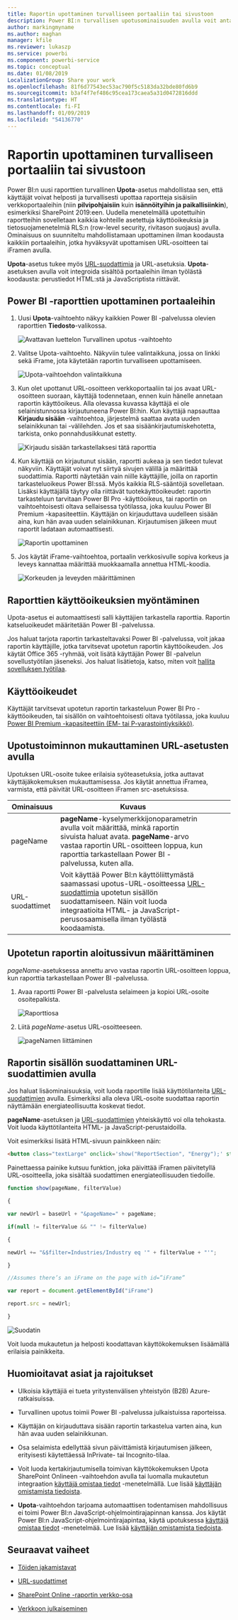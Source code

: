 ```yaml
---
title: Raportin upottaminen turvalliseen portaaliin tai sivustoon
description: Power BI:n turvallisen upotusominaisuuden avulla voit antaa käyttäjille mahdollisuuden upottaa raportteja sisäisiin verkkoportaaleihin helposti ja turvallisesti.
author: markingmyname
ms.author: maghan
manager: kfile
ms.reviewer: lukaszp
ms.service: powerbi
ms.component: powerbi-service
ms.topic: conceptual
ms.date: 01/08/2019
LocalizationGroup: Share your work
ms.openlocfilehash: 81f6d77543ec53ac790f5c5183da32bde80fd6b9
ms.sourcegitcommit: b3af4f7ef486c95cea173caea5a31d0472816ddd
ms.translationtype: HT
ms.contentlocale: fi-FI
ms.lasthandoff: 01/09/2019
ms.locfileid: "54136770"
---
```

# <a name="embed-a-report-in-a-secure-portal-or-website"></a>Raportin upottaminen turvalliseen portaaliin tai sivustoon

Power BI:n uusi raporttien turvallinen **Upota**-asetus mahdollistaa sen, että käyttäjät voivat helposti ja turvallisesti upottaa raportteja sisäisiin verkkoportaaleihin (niin **pilvipohjaisiin** kuin **isännöityihin ja paikallisiinkin**), esimerkiksi SharePoint 2019:een. Uudella menetelmällä upotettuihin raportteihin sovelletaan kaikkia kohteille asetettuja käyttöoikeuksia ja tietosuojamenetelmiä RLS:n (row-level security, rivitason suojaus) avulla. Ominaisuus on suunniteltu mahdollistamaan upottaminen ilman koodausta kaikkiin portaaleihin, jotka hyväksyvät upottamisen URL-osoitteen tai iFramen avulla.

**Upota**-asetus tukee myös [URL-suodattimia](service-url-filters.md) ja URL-asetuksia. **Upota**-asetuksen avulla voit integroida sisältöä portaaleihin ilman työlästä koodausta: perustiedot HTML:stä ja JavaScriptista riittävät.

## <a name="how-to-embed-power-bi-reports-into-portals"></a>Power BI -raporttien **upottaminen** portaaleihin

1. Uusi **Upota**-vaihtoehto näkyy kaikkien Power BI -palvelussa olevien raporttien **Tiedosto**-valikossa.

    ![Avattavan luettelon Turvallinen upotus -vaihtoehto](media/service-embed-secure/secure-embed-drop-down-menu.png)

2. Valitse Upota-vaihtoehto. Näkyviin tulee valintaikkuna, jossa on linkki sekä iFrame, jota käytetään raportin turvalliseen upottamiseen.

    ![Upota-vaihtoehdon valintaikkuna](media/service-embed-secure/secure-embed-code-dialog.png)

3. Kun olet upottanut URL-osoitteen verkkoportaaliin tai jos avaat URL-osoitteen suoraan, käyttäjä todennetaan, ennen kuin hänelle annetaan raportin käyttöoikeus. Alla olevassa kuvassa käyttäjä ei ole selainistunnossa kirjautuneena Power BI:hin. Kun käyttäjä napsauttaa **Kirjaudu sisään** -vaihtoehtoa, järjestelmä saattaa avata uuden selainikkunan tai -välilehden. Jos et saa sisäänkirjautumiskehotetta, tarkista, onko ponnahdusikkunat estetty.

    ![Kirjaudu sisään tarkastellaksesi tätä raporttia](media/service-embed-secure/secure-embed-sign-in.png)

4. Kun käyttäjä on kirjautunut sisään, raportti aukeaa ja sen tiedot tulevat näkyviin. Käyttäjät voivat nyt siirtyä sivujen välillä ja määrittää suodattimia. Raportti näytetään vain niille käyttäjille, joilla on raportin tarkasteluoikeus Power BI:ssä. Myös kaikkia RLS-sääntöjä sovelletaan. Lisäksi käyttäjällä täytyy olla riittävät tuotekäyttöoikeudet: raportin tarkasteluun tarvitaan Power BI Pro -käyttöoikeus, tai raportin on vaihtoehtoisesti oltava sellaisessa työtilassa, joka kuuluu Power BI Premium -kapasiteettiin. Käyttäjän on kirjauduttava uudelleen sisään aina, kun hän avaa uuden selainikkunan. Kirjautumisen jälkeen muut raportit ladataan automaattisesti.

    ![Raportin upottaminen](media/service-embed-secure/secure-embed-report.png)

5. Jos käytät iFrame-vaihtoehtoa, portaalin verkkosivulle sopiva korkeus ja leveys kannattaa määrittää muokkaamalla annettua HTML-koodia.

    ![Korkeuden ja leveyden määrittäminen](media/service-embed-secure/secure-embed-size.png)

## <a name="granting-access-to-reports"></a>Raporttien käyttöoikeuksien myöntäminen

Upota-asetus ei automaattisesti salli käyttäjien tarkastella raporttia. Raportin katseluoikeudet määritetään Power BI -palvelussa.

Jos haluat tarjota raportin tarkasteltavaksi Power BI -palvelussa, voit jakaa raportin käyttäjille, jotka tarvitsevat upotetun raportin käyttöoikeuden. Jos käytät Office 365 -ryhmää, voit lisätä käyttäjän Power BI -palvelun sovellustyötilan jäseneksi. Jos haluat lisätietoja, katso, miten voit [hallita sovelluksen työtilaa](service-manage-app-workspace-in-power-bi-and-office-365.md).

## <a name="licensing"></a>Käyttöoikeudet

Käyttäjät tarvitsevat upotetun raportin tarkasteluun Power BI Pro -käyttöoikeuden, tai sisällön on vaihtoehtoisesti oltava työtilassa, joka kuuluu [Power BI Premium -kapasiteettiin (EM- tai P-varastointiyksikkö)](service-admin-premium-purchase.md).

## <a name="customize-your-embed-experience-using-url-settings"></a>Upotustoiminnon mukauttaminen URL-asetusten avulla

Upotuksen URL-osoite tukee erilaisia syöteasetuksia, jotka auttavat käyttäjäkokemuksen mukauttamisessa. Jos käytät annettua iFramea, varmista, että päivität URL-osoitteen iFramen src-asetuksissa.

| Ominaisuus  | Kuvaus  |  |  |  |
|--------------|-----------------------------------------------------------------------------------------------------------------------------------------------------------------------------------------------------------------------|---|---|---|
| pageName  | **pageName**-kyselymerkkijonoparametrin avulla voit määrittää, minkä raportin sivuista haluat avata. **pageName**-arvo vastaa raportin URL-osoitteen loppua, kun raporttia tarkastellaan Power BI -palvelussa, kuten alla. |  |  |  |
| URL-suodattimet  | Voit käyttää Power BI:n käyttöliittymästä saamassasi upotus-URL-osoitteessa [URL-suodattimia](service-url-filters.md) upotetun sisällön suodattamiseen. Näin voit luoda integraatioita HTML- ja JavaScript-perusosaamisella ilman työlästä koodaamista.  |  |  |  |

## <a name="set-which-page-opens-when-the-report-is-embedded"></a>Upotetun raportin aloitussivun määrittäminen

*pageName*-asetuksessa annettu arvo vastaa raportin URL-osoitteen loppua, kun raporttia tarkastellaan Power BI -palvelussa.

1. Avaa raportti Power BI -palvelusta selaimeen ja kopioi URL-osoite osoitepalkista.

    ![Raporttiosa](media/service-embed-secure/secure-embed-report-section.png)

2. Liitä *pageName*-asetus URL-osoitteeseen.

    ![pageNamen liittäminen](media/service-embed-secure/secure-embed-append-page-name.png)

## <a name="filter-report-content-using-url-filters"></a>Raportin sisällön suodattaminen URL-suodattimien avulla

Jos haluat lisäominaisuuksia, voit luoda raportille lisää käyttötilanteita [URL-suodattimien](service-url-filters.md) avulla. Esimerkiksi alla oleva URL-osoite suodattaa raportin näyttämään energiateollisuutta koskevat tiedot.

**pageName**-asetuksen ja [URL-suodattimien](service-url-filters.md) yhteiskäyttö voi olla tehokasta. Voit luoda käyttötilanteita HTML- ja JavaScript-perustaidoilla.

Voit esimerkiksi lisätä HTML-sivuun painikkeen näin:

```html
<button class="textLarge" onclick='show("ReportSection", "Energy");' style="display: inline-block;">Show Energy</button>
```

Painettaessa painike kutsuu funktion, joka päivittää iFramen päivitetyllä URL-osoitteella, joka sisältää suodattimen energiateollisuuden tiedoille.

```javascript
function show(pageName, filterValue)

{

var newUrl = baseUrl + "&pageName=" + pageName;

if(null != filterValue && "" != filterValue)

{

newUrl += "&$filter=Industries/Industry eq '" + filterValue + "'";

}

//Assumes there’s an iFrame on the page with id=”iFrame”

var report = document.getElementById("iFrame")

report.src = newUrl;

}
```

![Suodatin](media/service-embed-secure/secure-embed-filter.png)

Voit luoda mukautetun ja helposti koodattavan käyttökokemuksen lisäämällä erilaisia painikkeita. 

## <a name="considerations-and-limitations"></a>Huomioitavat asiat ja rajoitukset

* Ulkoisia käyttäjiä ei tueta yritystenvälisen yhteistyön (B2B) Azure-ratkaisuissa.

* Turvallinen upotus toimii Power BI -palvelussa julkaistuissa raporteissa.

* Käyttäjän on kirjauduttava sisään raportin tarkastelua varten aina, kun hän avaa uuden selainikkunan.

* Osa selaimista edellyttää sivun päivittämistä kirjautumisen jälkeen, erityisesti käytettäessä InPrivate- tai Incognito-tilaa.

* Voit luoda kertakirjautumisella toimivan käyttökokemuksen Upota SharePoint Onlineen -vaihtoehdon avulla tai luomalla mukautetun integraation [käyttäjä omistaa tiedot](developer/embed-sample-for-your-organization.md) -menetelmällä. Lue lisää [käyttäjän omistamista tiedoista](developer/embed-sample-for-your-organization.md).

* **Upota**-vaihtoehdon tarjoama automaattisen todentamisen mahdollisuus ei toimi Power BI:n JavaScript-ohjelmointirajapinnan kanssa. Jos käytät Power BI:n JavaScript-ohjelmointirajapintaa, käytä upotuksessa [käyttäjä omistaa tiedot](developer/embed-sample-for-your-organization.md) -menetelmää. Lue lisää [käyttäjän omistamista tiedoista](developer/embed-sample-for-your-organization.md).

## <a name="next-steps"></a>Seuraavat vaiheet

* [Töiden jakamistavat](service-how-to-collaborate-distribute-dashboards-reports.md)

* [URL-suodattimet](service-url-filters.md)

* [SharePoint Online -raportin verkko-osa](service-embed-report-spo.md)

* [Verkkoon julkaiseminen](service-publish-to-web.md)